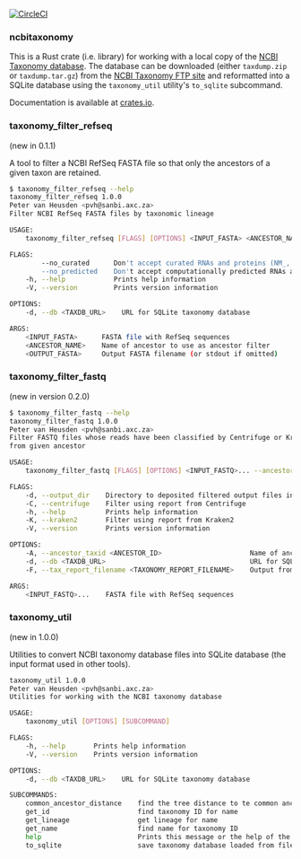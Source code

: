 [![CircleCI](https://circleci.com/gh/pvanheus/ncbitaxonomy.svg?style=svg)](https://circleci.com/gh/pvanheus/ncbitaxonomy)

### ncbitaxonomy

This is a Rust crate (i.e. library) for working with a local copy of the 
[NCBI Taxonomy database](https://www.ncbi.nlm.nih.gov/Taxonomy/taxonomyhome.html/).
The database can be downloaded (either `taxdump.zip` or `taxdump.tar.gz`) from the
[NCBI Taxonomy FTP site](https://ftp.ncbi.nih.gov/pub/taxonomy/) and reformatted into a SQLite database
using the `taxonomy_util` utility's `to_sqlite` subcommand.

Documentation is available at [crates.io](https://crates.io/crates/ncbitaxonomy).

### taxonomy_filter_refseq

(new in 0.1.1)

A tool to filter a NCBI RefSeq FASTA file so that only the ancestors of a given taxon
are retained.

```bash
$ taxonomy_filter_refseq --help
taxonomy_filter_refseq 1.0.0
Peter van Heusden <pvh@sanbi.axc.za>
Filter NCBI RefSeq FASTA files by taxonomic lineage

USAGE:
    taxonomy_filter_refseq [FLAGS] [OPTIONS] <INPUT_FASTA> <ANCESTOR_NAME> [OUTPUT_FASTA]

FLAGS:
        --no_curated      Don't accept curated RNAs and proteins (NM_, NR_ and NP_ accessions)
        --no_predicted    Don't accept computationally predicted RNAs and proteins (XM_, XR_ and XP_ accessions)
    -h, --help            Prints help information
    -V, --version         Prints version information

OPTIONS:
    -d, --db <TAXDB_URL>    URL for SQLite taxonomy database

ARGS:
    <INPUT_FASTA>      FASTA file with RefSeq sequences
    <ANCESTOR_NAME>    Name of ancestor to use as ancestor filter
    <OUTPUT_FASTA>     Output FASTA filename (or stdout if omitted)
```

### taxonomy_filter_fastq

(new in version 0.2.0)


```bash
$ taxonomy_filter_fastq --help
taxonomy_filter_fastq 1.0.0
Peter van Heusden <pvh@sanbi.axc.za>
Filter FASTQ files whose reads have been classified by Centrifuge or Kraken2, only retaining reads in taxa descending
from given ancestor

USAGE:
    taxonomy_filter_fastq [FLAGS] [OPTIONS] <INPUT_FASTQ>... --ancestor_taxid <ANCESTOR_ID> --tax_report_filename <TAXONOMY_REPORT_FILENAME> <--centrifuge|--kraken2>

FLAGS:
    -d, --output_dir    Directory to deposited filtered output files in
    -C, --centrifuge    Filter using report from Centrifuge
    -h, --help          Prints help information
    -K, --kraken2       Filter using report from Kraken2
    -V, --version       Prints version information

OPTIONS:
    -A, --ancestor_taxid <ANCESTOR_ID>                      Name of ancestor to use as ancestor filter
    -d, --db <TAXDB_URL>                                    URL for SQLite taxonomy database
    -F, --tax_report_filename <TAXONOMY_REPORT_FILENAME>    Output from Kraken2 (default) or Centrifuge

ARGS:
    <INPUT_FASTQ>...    FASTA file with RefSeq sequences
```

### taxonomy_util

(new in 1.0.0)

Utilities to convert NCBI taxonomy database files into SQLite database (the input format used in other tools).

```bash
taxonomy_util 1.0.0
Peter van Heusden <pvh@sanbi.axc.za>
Utilities for working with the NCBI taxonomy database

USAGE:
    taxonomy_util [OPTIONS] [SUBCOMMAND]

FLAGS:
    -h, --help       Prints help information
    -V, --version    Prints version information

OPTIONS:
    -d, --db <TAXDB_URL>    URL for SQLite taxonomy database

SUBCOMMANDS:
    common_ancestor_distance    find the tree distance to te common ancestor between two taxa
    get_id                      find taxonomy ID for name
    get_lineage                 get lineage for name
    get_name                    find name for taxonomy ID
    help                        Prints this message or the help of the given subcommand(s)
    to_sqlite                   save taxonomy database loaded from files to SQLite database file
```